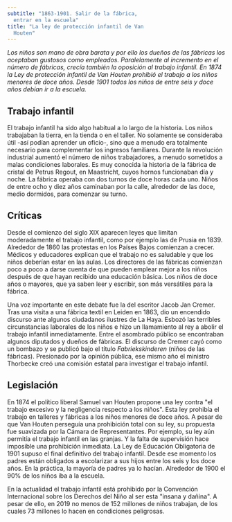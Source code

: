 ```yaml
---
subtitle: "1863-1901. Salir de la fábrica,
  entrar en la escuela"
title: "La ley de protección infantil de Van
  Houten"
---
```


_Los niños son mano de obra barata y por ello los dueños de las fábricas
los aceptaban gustosos como empleados. Paralelamente al incremento en el
número de fábricas, crecía también la oposición al trabajo infantil. En
1874 la Ley de protección infantil de Van Houten prohibió el trabajo a
los niños menores de doce años. Desde 1901 todos los niños de entre seis
y doce años debían ir a la escuela._

## Trabajo infantil

El trabajo infantil ha sido algo habitual a lo largo de la historia. Los
niños trabajaban la tierra, en la tienda o en el taller. No solamente se
consideraba útil -así podían aprender un oficio-, sino que a menudo era
totalmente necesario para complementar los ingresos familiares. Durante
la revolución industrial aumentó el número de niños trabajadores, a
menudo sometidos a malas condiciones laborales. Es muy conocida la
historia de la fábrica de cristal de Petrus Regout, en Maastricht, cuyos
hornos funcionaban día y noche. La fábrica operaba con dos turnos de
doce horas cada uno. Niños de entre ocho y diez años caminaban por la
calle, alrededor de las doce, medio dormidos, para comenzar su turno.

## Críticas

Desde el comienzo del siglo XIX aparecen leyes que limitan moderadamente
el trabajo infantil, como por ejemplo las de Prusia en 1839. Alrededor
de 1860 las protestas en los Países Bajos comienzan a crecer. Médicos y
educadores explican que el trabajo no es saludable y que los niños
deberían estar en las aulas. Los directores de las fábricas comienzan
poco a poco a darse cuenta de que pueden emplear mejor a los niños
después de que hayan recibido una educación básica. Los niños de doce
años o mayores, que ya saben leer y escribir, son más versátiles para la
fábrica.

Una voz importante en este debate fue la del escritor Jacob Jan Cremer.
Tras una visita a una fábrica textil en Leiden en 1863, dio un encendido
discurso ante algunos ciudadanos ilustres de La Haya. Esbozó las
terribles circunstancias laborales de los niños e hizo un llamamiento al
rey a abolir el trabajo infantil inmediatamente. Entre el asombrado
público se encontraban algunos diputados y dueños de fábricas. El
discurso de Cremer cayó como un bombazo y se publicó bajo el título
_Fabriekskinderen_ (niños de las fábricas). Presionado por la opinión
pública, ese mismo año el ministro Thorbecke creó una comisión estatal
para investigar el trabajo infantil.

## Legislación

En 1874 el político liberal Samuel van Houten propone una ley contra "el
trabajo excesivo y la negligencia respecto a los niños". Esta ley
prohibía el trabajo en talleres y fábricas a los niños menores de doce
años. A pesar de que Van Houten perseguía una prohibición total con su
ley, su propuesta fue suavizada por la Cámara de Representantes. Por
ejemplo, su ley aún permitía el trabajo infantil en las granjas. Y la
falta de supervisión hace imposible una prohibición inmediata. La Ley de
Educación Obligatoria de 1901 supuso el final definitivo del trabajo
infantil. Desde ese momento los padres están obligados a escolarizar a
sus hijos entre los seis y los doce años. En la práctica, la mayoría de
padres ya lo hacían. Alrededor de 1900 el 90% de los niños iba a la
escuela.

En la actualidad el trabajo infantil está prohibido por la Convención
Internacional sobre los Derechos del Niño al ser esta "insana y dañina".
A pesar de ello, en 2019 no menos de 152 millones de niños trabajan, de
los cuales 73 millones lo hacen en condiciones peligrosas.
